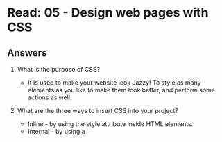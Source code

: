 # Read: 05 - Design web pages with CSS

## Answers

1. What is the purpose of CSS?

   - It is used to make your website look Jazzy! To style as many elements as you like to make them look better, and perform some actions as well.
  
2. What are the three ways to insert CSS into your project?

   - Inline - by using the style attribute inside HTML elements.
   - Internal - by using a <style> element in the <head> section.
   - External - by using a <link> element to link to an external CSS file.

3. Write an example of a CSS rule that would give all <p> elements red text.

   - p {
     color: red;
     }
